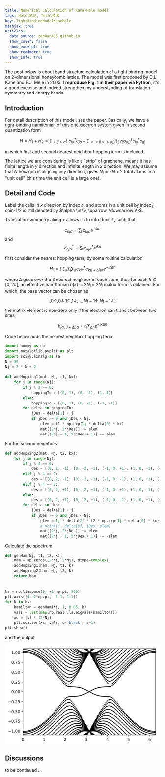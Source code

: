 ```yaml
---
title: Numerical Calculation of Kane-Mele model
tags: Note\笔记, Tech\技术
key: TightBindingModelKaneMele
mathjax: true
articles:
  data_source: zaohan415.github.io
  show_cover: false
  show_excerpt: true
  show_readmore: true
  show_info: true
---
```

$$\newcommand{\ad}{\text{ad}}$$
$$\newcommand{\End}{\text{End}}$$

The post below is about band structure calculation of a tight binding model on 2-dimensional honeycomb lattice. The model was first proposed by C.L. Kane and E.J. Mele in 2005. I **reproduce Fig. 1 in their paper via Python**, it's a good exercise and indeed strengthen my understanding of translation symmetry and energy bands.

<!--more-->
## Introduction

For detail description of this model, see the paper. Basically, we have a tight-binding hamiltonian of this one electron system given in second quantization form

$$ H = H_1 + H_2 = \sum_{<ij> \alpha} t_1 c_{i \alpha}^\dagger c_{j \alpha} + \sum_{<<ij>>\alpha\beta} it_2 \nu_{ij} s^z_{\alpha\beta} c_{i\alpha}^\dagger c_{j\beta} $$

in which first and second nearest neighbor hopping term is included.

The lattice we are considering is like a "strip" of graphene, means it has finite length in $y$ direction and infinite length in $x$ direction. We may assume that $N$ hexagon is aligning in $y$ direction, gives $N_j = 2N+2$ total atoms in a "unit cell" (this time the unit cell is a large one).

## Detail and Code

Label the cells in $x$ direction by index $n$, and atoms in a unit cell by index $j$, spin-1/2 is still denoted by $\alpha \in \\{ \uparrow, \downarrow \\}$.

Translation symmetry along $x$ allows us to introduce $k$, such that

$$ c_{nj\alpha} = \sum_k c_{kj\alpha} e^{-ikn}$$
and
$$ c^\dagger_{nj\alpha} = \sum_k c^\dagger_{kj\alpha} e^{ikn}$$

first consider the nearest hopping term, by some routine calculation

$$H_1 = t_1 \sum_k \sum_{j} \sum_{\Delta} c^\dagger_{kj\alpha} c_{k(j+\Delta j)\alpha} e^{-i k \Delta n}$$

where $\Delta$ goes over the 3 nearest neighbor of each atom, thus for each $k \in [0, 2\pi]$, an effective hamiltonian $h(k)$ in $2N_j \times 2N_j$ matrix form is obtained. For which, the base vector can be chosen as

$$\left[ 0\uparrow, 0 \downarrow, 1\uparrow, 1\downarrow, \dots , Nj-1\uparrow, Nj-1\downarrow \right]$$

the matrix element is non-zero only if the electron can transit between two sites

$$h_{j\alpha, (j+\Delta j)\alpha} = t_1 \sum_{\Delta n} e^{-i k \Delta n}$$

Code below adds the nearest neighbor hopping term

```python
import numpy as np
import matplotlib.pyplot as plt
import scipy.linalg as la
N = 30
Nj = 2 * N + 2

def addHopping1(mat, Nj, t1, kx):
    for j in range(Nj):
        if j % 2 == 0:
            hoppingTo = [(0, 1), (0, -1), (1, 1)]
        else:
            hoppingTo = [(0, 1), (0, -1), (-1, -1)]
        for delta in hoppingTo:
            jDes = delta[1] + j
            if jDes >= 0 and jDes < Nj:
                elem = t1 * np.exp(1j * delta[0] * kx)
                mat[(2*j, 2*jDes)] += elem
                mat[(2*j + 1, 2*jDes + 1)] += elem
```

For the second neighbors

```python
def addHopping2(mat, Nj, t2, kx):
    for j in range(Nj):
        if j % 4 == 0:
            des = [(0, 2, -1), (0, -2, -1), (-1, 0, +1), (1, 0, -1), (+1, -2, +1), (+1, 2, +1)]
        elif j % 4 == 1:
            des = [(0, 2, -1), (0, -2, -1), (-1, 0, -1), (1, 0, +1), (-1, -2, +1), (-1, 2, +1)]
        elif j % 4 == 2:
            des = [(0, 2, +1), (0, -2, +1), (-1, 0, +1), (1, 0, -1), (-1, -2, -1), (-1, 2, -1)]
        else:
            des = [(0, 2, +1), (0, -2, +1), (-1, 0, -1), (1, 0, +1), (+1, -2, -1), (+1, 2, -1)]
        for delta in des:
            jDes = delta[1] + j
            if jDes >= 0 and jDes < Nj:
                elem = 1j * delta[2] * t2 * np.exp(1j * delta[0] * kx)
                # print(j ,delta[0], jDes, elem)
                mat[(2*j, 2*jDes)] += elem
                mat[(2*j + 1, 2*jDes + 1)] += -elem
```
Calculate the spectrum

```python
def genHam(Nj, t1, t2, k):
    ham = np.zeros((2*Nj, 2*Nj), dtype=complex)
    addHopping1(ham, Nj, t1, k)
    addHopping2(ham, Nj, t2, k)
    return ham


ks = np.linspace(0, +2*np.pi, 200)
plt.axis([0, 2*np.pi, -1.1, 1.1])
for k in ks:
    hamilton = genHam(Nj, 1, 0.05, k)
    vals = list(map(np.real ,la.eigvals(hamilton)))
    xs = [k] * (2*Nj)
    plt.scatter(xs, vals, c='black', s=1)
plt.show()
```

and the output

![spectrum](https://raw.githubusercontent.com/ZaoHan415/ZaoHan415.github.io/master/assets/images/KaneMeleSpectrum1.svg)

## Discussions

to be continued ...

<!--
{% if site.liker_id %}
<iframe
  frameborder="no"  
  style="width: 100%; max-width: 360px; height: 180px; margin: auto; overflow: hidden; display: block;"
  src="https://button.like.co/in/embed/{{site.liker_id}}/button?referrer={{ page.url | absolute_url | cgi_escape }}">
</iframe>
{% endif %}
-->

